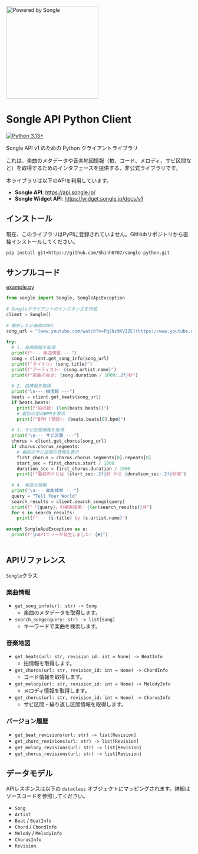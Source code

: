 <a href="https://api.songle.jp">  
  <img src="https://tutorial.songle.jp/images/logos/powered-by-songle-api.png" alt="Powered by Songle" width="250">  
</a>  
  
# Songle API Python Client  
  
[![Python 3.13+](https://img.shields.io/badge/python-3.13+-blue.svg)](https://www.python.org/downloads/)  
  
Songle API v1 のための Python クライアントライブラリ  
  
これは、楽曲のメタデータや音楽地図情報（拍、コード、メロディ、サビ区間など）を取得するためのインタフェースを提供する、非公式ライブラリです。
  
本ライブラリは以下のAPIを利用しています。  
-   **Songle API**: https://api.songle.jp/  
-   **Songle Widget API**: https://widget.songle.jp/docs/v1   
  
## インストール  
  
現在、このライブラリはPyPIに登録されていません。GitHubリポジトリから直接インストールしてください。  
  
```bash  
pip install git+https://github.com/Shinh0707/songle-python.git  
````  
  
## サンプルコード  
[example.py](example.py)  
  
```python  
from songle import Songle, SongleApiException  
  
# Songleクライアントのインスタンスを作成  
client = Songle()  
  
# 解析したい楽曲のURL  
song_url = "[www.youtube.com/watch?v=PqJNc9KVIZE](https://www.youtube.com/watch?v=PqJNc9KVIZE)"  
  
try:  
  # 1. 楽曲情報を取得  
  print(f"--- 楽曲情報 ---")  
  song = client.get_song_info(song_url)  
  print(f"タイトル: {song.title}")  
  print(f"アーティスト: {song.artist.name}")  
  print(f"楽曲の長さ: {song.duration / 1000:.2f}秒")  
  
  # 2. 拍情報を取得  
  print("\n--- 拍情報 ---")  
  beats = client.get_beats(song_url)  
  if beats.beats:  
    print(f"拍の数: {len(beats.beats)}")  
    # 最初の拍のBPMを表示  
    print(f"BPM (冒頭): {beats.beats[0].bpm}")  
  
  # 3. サビ区間情報を取得  
  print("\n--- サビ区間 ---")  
  chorus = client.get_chorus(song_url)  
  if chorus.chorus_segments:  
    # 最初のサビ区間の情報を表示  
    first_chorus = chorus.chorus_segments[0].repeats[0]  
    start_sec = first_chorus.start / 1000  
    duration_sec = first_chorus.duration / 1000  
    print(f"最初のサビは {start_sec:.2f}秒 から {duration_sec:.2f}秒間")  
  
  # 4. 楽曲を検索  
  print("\n--- 楽曲検索 ---")  
  query = "Tell Your World"  
  search_results = client.search_songs(query)  
  print(f"「{query}」の検索結果: {len(search_results)}件")  
  for s in search_results:  
    print(f"  - {s.title} by {s.artist.name}")  
  
except SongleApiException as e:  
  print(f"\nAPIエラーが発生しました: {e}")  
  
```  
  
## APIリファレンス  
  
`Songle`クラス  
  
### 楽曲情報  
  
  - `get_song_info(url: str) -> Song`  
    - 楽曲のメタデータを取得します。  
  - `search_songs(query: str) -> list[Song]`  
    - キーワードで楽曲を検索します。  
  
### 音楽地図  
  
  - `get_beats(url: str, revision_id: int = None) -> BeatInfo`  
    - 拍情報を取得します。  
  - `get_chords(url: str, revision_id: int = None) -> ChordInfo`  
    - コード情報を取得します。  
  - `get_melody(url: str, revision_id: int = None) -> MelodyInfo`  
    - メロディ情報を取得します。  
  - `get_chorus(url: str, revision_id: int = None) -> ChorusInfo`  
    - サビ区間・繰り返し区間情報を取得します。  
  
### バージョン履歴  
  
  - `get_beat_revisions(url: str) -> list[Revision]`  
  - `get_chord_revisions(url: str) -> list[Revision]`  
  - `get_melody_revisions(url: str) -> list[Revision]`  
  - `get_chorus_revisions(url: str) -> list[Revision]`  
  
## データモデル  
  
APIレスポンスは以下の `dataclass` オブジェクトにマッピングされます。詳細はソースコードを参照してください。  
  
  - `Song`  
  - `Artist`  
  - `Beat` / `BeatInfo`  
  - `Chord` / `ChordInfo`  
  - `Melody` / `MelodyInfo`  
  - `ChorusInfo`  
  - `Revision`  